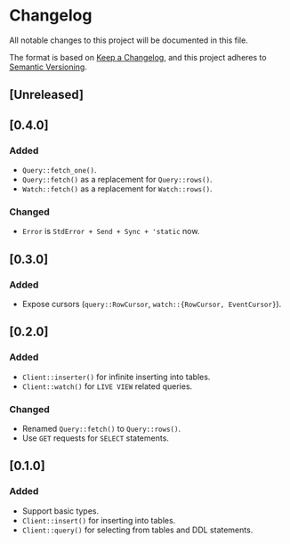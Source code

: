 # Changelog
All notable changes to this project will be documented in this file.

The format is based on [Keep a Changelog](https://keepachangelog.com/en/1.0.0/),
and this project adheres to [Semantic Versioning](https://semver.org/spec/v2.0.0.html).

## [Unreleased]

## [0.4.0]
### Added
- `Query::fetch_one()`.
- `Query::fetch()` as a replacement for `Query::rows()`.
- `Watch::fetch()` as a replacement for `Watch::rows()`.

### Changed
- `Error` is `StdError + Send + Sync + 'static` now.

## [0.3.0]
### Added
- Expose cursors (`query::RowCursor`, `watch::{RowCursor, EventCursor}`).

## [0.2.0]
### Added
- `Client::inserter()` for infinite inserting into tables.
- `Client::watch()` for `LIVE VIEW` related queries.

### Changed
- Renamed `Query::fetch()` to `Query::rows()`.
- Use `GET` requests for `SELECT` statements.

## [0.1.0]
### Added
- Support basic types.
- `Client::insert()` for inserting into tables.
- `Client::query()` for selecting from tables and DDL statements.
